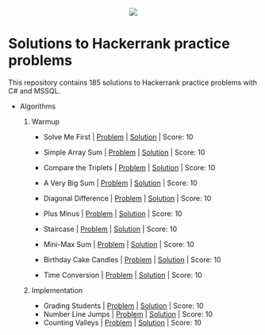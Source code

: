 <p align="center"><a href="https://www.hackerrank.com/marinskiy"><img src="https://i0.wp.com/gradsingames.com/wp-content/uploads/2016/05/856771_668224053197841_1943699009_o.png" ></a></p>

# Solutions to Hackerrank practice problems
This repository contains 185 solutions to Hackerrank practice problems with C# and MSSQL.




- Algorithms
    01. Warmup
        - Solve Me First | [Problem](https://www.hackerrank.com/challenges/solve-me-first/problem) | [Solution](https://github.com/Relasee/Hackerrank_Solutions/blob/main/Algorithms/Warmup/Solve%20Me%20First.py) | Score: 10
 
        - Simple Array Sum | [Problem](https://www.hackerrank.com/challenges/simple-array-sum/problem?isFullScreen=true) | [Solution](https://github.com/Relasee/Hackerrank_Solutions/blob/main/Algorithms/Warmup/Simple%20Array%20Sum) | Score: 10
        - Compare the Triplets | [Problem](https://www.hackerrank.com/challenges/compare-the-triplets/problem) | [Solution](https://github.com/Relasee/Hackerrank_Solutions/blob/main/Algorithms/Warmup/Compare%20the%20Triplets) | Score: 10
        - A Very Big Sum | [Problem](https://www.hackerrank.com/challenges/a-very-big-sum/problem) | [Solution](https://github.com/Relasee/Hackerrank_Solutions/blob/main/Algorithms/Warmup/A%20Very%20Big%20Sum) | Score: 10
        - Diagonal Difference | [Problem](https://www.hackerrank.com/challenges/diagonal-difference/problem) | [Solution](https://github.com/Relasee/Hackerrank_Solutions/blob/main/Algorithms/Warmup/Diagonal%20Difference) | Score: 10
        - Plus Minus | [Problem](https://www.hackerrank.com/challenges/plus-minus/problem) | [Solution](https://github.com/Relasee/Hackerrank_Solutions/blob/main/Algorithms/Warmup/Plus%20Minus) | Score: 10
        - Staircase | [Problem](https://www.hackerrank.com/challenges/staircase/problem) | [Solution](https://github.com/Relasee/Hackerrank_Solutions/blob/main/Algorithms/Warmup/Staircase) | Score: 10
        - Mini-Max Sum | [Problem](https://www.hackerrank.com/challenges/mini-max-sum/problem) | [Solution](https://github.com/Relasee/Hackerrank_Solutions/blob/main/Algorithms/Warmup/Mini-Max%20Sum) | Score: 10
        - Birthday Cake Candles | [Problem](https://www.hackerrank.com/challenges/birthday-cake-candles/problem) | [Solution](https://github.com/Relasee/Hackerrank_Solutions/blob/main/Algorithms/Warmup/Birthday%20Cake%20Candles) | Score: 10
        - Time Conversion | [Problem](https://www.hackerrank.com/challenges/time-conversion/problem) | [Solution](https://github.com/Relasee/Hackerrank_Solutions/blob/main/Algorithms/Warmup/Time%20Conversion) | Score: 10

    02. Implementation
        - Grading Students | [Problem](https://www.hackerrank.com/challenges/grading/problem) | [Solution](https://github.com/Relasee/Hackerrank_Solutions/blob/main/Algorithms/Implementation/Grading%20Students) | Score: 10
        - Number Line Jumps | [Problem](https://www.hackerrank.com/challenges/kangaroo/problem) | [Solution](https://github.com/Relasee/Hackerrank_Solutions/blob/main/Algorithms/Implementation/Number%20Line%20Jumps) | Score: 10
        - Counting Valleys | [Problem](https://www.hackerrank.com/challenges/counting-valleys/problem) | [Solution](https://github.com/Relasee/Hackerrank_Solutions/blob/main/Implementation/Counting%20Valleys) | Score: 10

 
